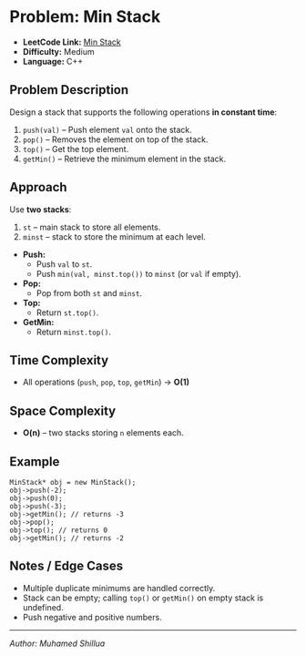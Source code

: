 # Problem: Min Stack

- **LeetCode Link:** [Min Stack](https://leetcode.com/problems/min-stack/)
- **Difficulty:** Medium
- **Language:** C++

## Problem Description
Design a stack that supports the following operations **in constant time**:  

1. `push(val)` – Push element `val` onto the stack.  
2. `pop()` – Removes the element on top of the stack.  
3. `top()` – Get the top element.  
4. `getMin()` – Retrieve the minimum element in the stack.
   
## Approach
Use **two stacks**:
1. `st` – main stack to store all elements.  
2. `minst` – stack to store the minimum at each level.  

- **Push:**  
  - Push `val` to `st`.  
  - Push `min(val, minst.top())` to `minst` (or `val` if empty).  
- **Pop:**  
  - Pop from both `st` and `minst`.  
- **Top:**  
  - Return `st.top()`.  
- **GetMin:**  
  - Return `minst.top()`. 

## Time Complexity
- All operations (`push`, `pop`, `top`, `getMin`) → **O(1)**  

## Space Complexity
- **O(n)** – two stacks storing `n` elements each.

## Example
```
MinStack* obj = new MinStack();
obj->push(-2);
obj->push(0);
obj->push(-3);
obj->getMin(); // returns -3
obj->pop();
obj->top(); // returns 0
obj->getMin(); // returns -2

```

## Notes / Edge Cases
- Multiple duplicate minimums are handled correctly.  
- Stack can be empty; calling `top()` or `getMin()` on empty stack is undefined.  
- Push negative and positive numbers.  

---
*Author: Muhamed Shillua*
